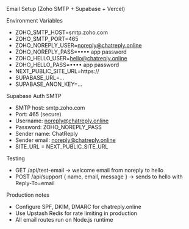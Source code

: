 Email Setup (Zoho SMTP + Supabase + Vercel)

Environment Variables
- ZOHO_SMTP_HOST=smtp.zoho.com
- ZOHO_SMTP_PORT=465
- ZOHO_NOREPLY_USER=noreply@chatreply.online
- ZOHO_NOREPLY_PASS=•••• app password
- ZOHO_HELLO_USER=hello@chatreply.online
- ZOHO_HELLO_PASS=•••• app password
- NEXT_PUBLIC_SITE_URL=https://<your-vercel-domain>
- SUPABASE_URL=...
- SUPABASE_ANON_KEY=...

Supabase Auth SMTP
- SMTP host: smtp.zoho.com
- Port: 465 (secure)
- Username: noreply@chatreply.online
- Password: ZOHO_NOREPLY_PASS
- Sender name: ChatReply
- Sender email: noreply@chatreply.online
- SITE_URL = NEXT_PUBLIC_SITE_URL

Testing
- GET /api/test-email → welcome email from noreply to hello
- POST /api/support { name, email, message } → sends to hello with Reply-To=email

Production notes
- Configure SPF, DKIM, DMARC for chatreply.online
- Use Upstash Redis for rate limiting in production
- All email routes run on Node.js runtime
